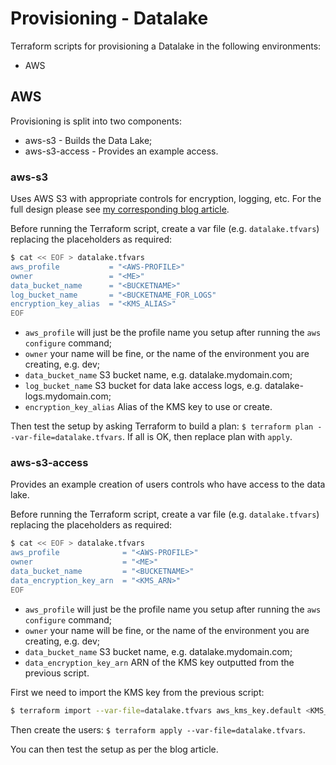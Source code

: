 # Provisioning - Datalake

Terraform scripts for provisioning a Datalake in the following environments:

* AWS

## AWS

Provisioning is split into two components:

* aws-s3 - Builds the Data Lake;
* aws-s3-access - Provides an example access.

### aws-s3

Uses AWS S3 with appropriate controls for encryption, logging, etc.  For the full design please see [my corresponding blog article](http://danielrhoades.com/2017/05/24/how-do-you-build-a-data-lake-part1).

Before running the Terraform script, create a var file (e.g. `datalake.tfvars`) replacing the placeholders as required:

```bash
$ cat << EOF > datalake.tfvars
aws_profile           = "<AWS-PROFILE>"
owner                 = "<ME>"
data_bucket_name      = "<BUCKETNAME>"
log_bucket_name       = "<BUCKETNAME_FOR_LOGS"
encryption_key_alias  = "<KMS_ALIAS>"
EOF
```

* `aws_profile` will just be the profile name you setup after running the `aws configure` command;
* `owner` your name will be fine, or the name of the environment you are creating, e.g. dev;
* `data_bucket_name` S3 bucket name, e.g. datalake.mydomain.com;
* `log_bucket_name` S3 bucket for data lake access logs, e.g. datalake-logs.mydomain.com;
* `encryption_key_alias` Alias of the KMS key to use or create.

Then test the setup by asking Terraform to build a plan: `$ terraform plan --var-file=datalake.tfvars`.  If all is OK, then replace plan with `apply`.

### aws-s3-access

Provides an example creation of users controls who have access to the data lake.

Before running the Terraform script, create a var file (e.g. `datalake.tfvars`) replacing the placeholders as required:

```bash
$ cat << EOF > datalake.tfvars
aws_profile              = "<AWS-PROFILE>"
owner                    = "<ME>"
data_bucket_name         = "<BUCKETNAME>"
data_encryption_key_arn  = "<KMS_ARN>"
EOF
```

* `aws_profile` will just be the profile name you setup after running the `aws configure` command;
* `owner` your name will be fine, or the name of the environment you are creating, e.g. dev;
* `data_bucket_name` S3 bucket name, e.g. datalake.mydomain.com;
* `data_encryption_key_arn` ARN of the KMS key outputted from the previous script.

First we need to import the KMS key from the previous script:
 
```bash
$ terraform import --var-file=datalake.tfvars aws_kms_key.default <KMS_ARN>
```

Then create the users: `$ terraform apply --var-file=datalake.tfvars`.

You can then test the setup as per the blog article.